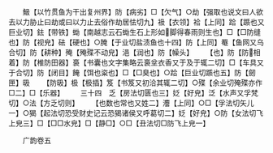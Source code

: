 <!-- { "loadSidebar": true } -->
　　魥【以竹贯鱼为干出复州界】防【病劣】□【欠气】○劫【强取也说文曰人欲去以力胁止曰劫或曰以力止去俗作劫居怯切九】衱【衣领】袷【上同】跲【踬也又巨业切】鉣【带铁】蜐【南越志云石蜐生石上形如脚得春雨则生也】□【□防缝也】防【视皃】砝【硬也】○腌【于业切盐渍鱼也十四】防【上同】罨【鱼网又乌合切】防【耕种】殗【殗殜不动皃】浥【润也】防【幧头】
　　【也】防【防相着】防【椎防田器】裛【书囊也文字集略云裛坌衣香又于及于辄二切】□【车具又于合切】防【闭目】餣【饵也粢也】□【□臭也】○跲【巨业切踬也五】防【劒匣】昅
　　【防昅】极【极插】笈【书笈又初洽其辄二切】○殜【余业切殗殜亦作□二】□【乐器】
　　三十四　乏【房法切匮也三】姂【好皃】泛【水声又孚梵切】○法【方乏切则】
　　【也数也常也又姓二】灋【上同】○□【孚法切矢儿一】○猲【起法切恐受财史记云恐猲诸侯又呼葛切二】姂【好皃】○防【女法切飞上皃三】□【□□水皃】□【静□】○□【丑法切□防飞上皃一】

　　广韵卷五

